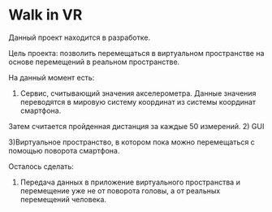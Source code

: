 # Walk in VR

Данный проект находится в разработке.

Цель проекта: позволить перемещаться в виртуальном пространстве на основе перемещений в реальном пространстве.

На данный момент есть:
1) Сервис, считывающий значения акселерометра. Данные значения переводятся в мировую систему координат из системы координат смартфона. 

Затем считается пройденная дистанция за каждые 50 измерений.
2) GUI

3)Виртуальное пространство, в котором пока можно перемещаться с помощью поворота смартфона.

Осталось сделать:

1) Передача данных в приложение виртуального пространства и перемещение уже не от поворота головы, а от реальных перемещений человека.
